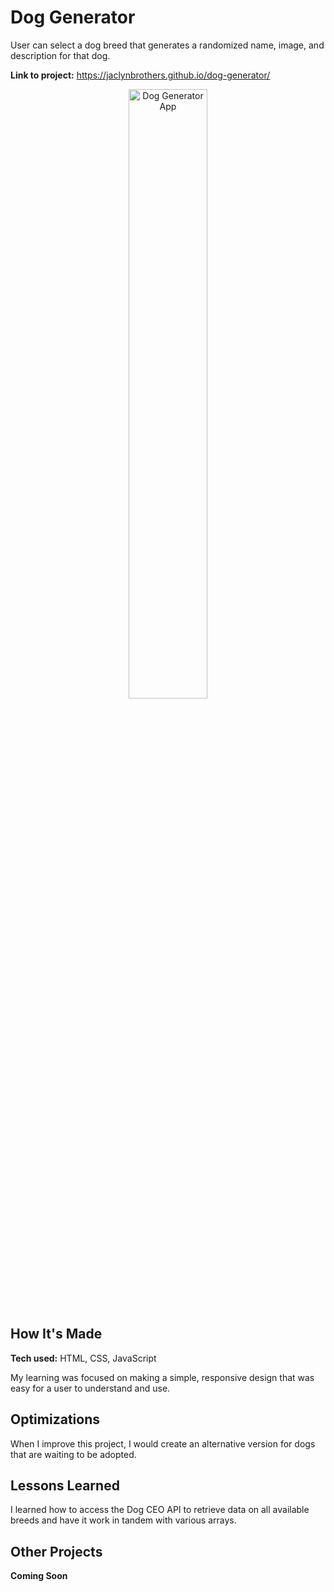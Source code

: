 # Dog Generator
User can select a dog breed that generates a randomized name, image, and description for that dog.

**Link to project:** https://jaclynbrothers.github.io/dog-generator/

<p align="center">
  <img src="https://media.giphy.com/media/51FbqdXjkmCAD4qbav/giphy.gif" alt="Dog Generator App" width="50%">
</p>

## How It's Made

**Tech used:** HTML, CSS, JavaScript

My learning was focused on making a simple, responsive design that was easy for a user to understand and use.

## Optimizations
When I improve this project, I would create an alternative version for dogs that are waiting to be adopted. 

## Lessons Learned

I learned how to access the Dog CEO API to retrieve data on all available breeds and have it work in tandem with various arrays. 

## Other Projects

**Coming Soon**